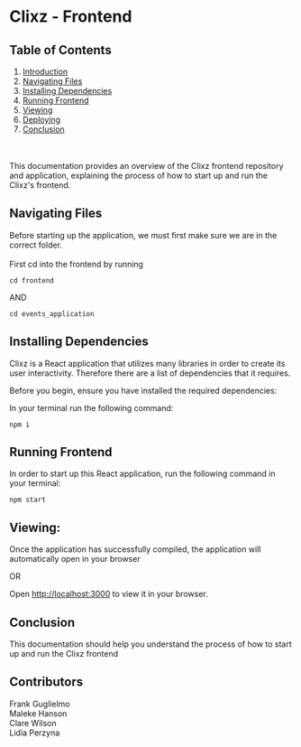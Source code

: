 # Clixz - Frontend

## Table of Contents
1. [Introduction](#introduction)
1. [Navigating Files](#navigating-files)
3. [Installing Dependencies](#installing-dependencies)
4. [Running Frontend](#running-frontend)
5. [Viewing](#viewing)
6. [Deploying](#deploying)
7. [Conclusion](#conclusion)


<br><br>
This documentation provides an overview of the Clixz frontend repository and application, explaining the process of how to start up and run the Clixz's frontend. 

## Navigating Files
Before starting up the application, we must first make sure we are in the correct folder.
<br><br>
First cd into the frontend by running

`cd frontend`

AND

`cd events_application`

## Installing Dependencies
Clixz is a React application that utilizes many libraries in order to create its user interactivity. Therefore there are a list of dependencies that it requires.

Before you begin, ensure you have installed the required dependencies:

In your terminal run the following command:

`npm i`

## Running Frontend

In order to start up this React application, run the following command in your terminal:

 `npm start`

## Viewing:
Once the application has successfully compiled, the application will automatically open in your browser

OR

Open [http://localhost:3000](http://localhost:3000) to view it in your browser.


## Conclusion
This documentation should help you understand the process of how to start up and run the Clixz frontend 

## Contributors
Frank Guglielmo <br>
Maleke Hanson <br>
Clare Wilson <br>
Lidia Perzyna
